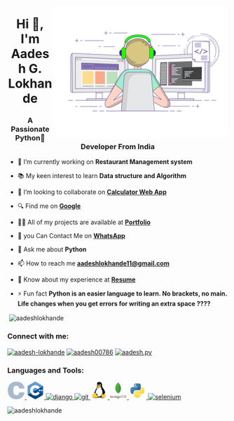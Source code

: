 <p align="right"> <img align="right" alt="Coding" width="400" src="https://github.com/aadeshlokhande/CodeShots/blob/main/coding.gif"></p>
<h1 align="center" >Hi 👋, I'm Aadesh G. Lokhande</h1>
<h3 align="center">A Passionate Python🐍 Developer From India</h3>

- 🔭 I’m currently working on **Restaurant Management system**

- 📚 My keen interest to learn **Data structure and Algorithm**

- 👯 I’m looking to collaborate on [**Calculator Web App**](https://github.com/aadeshlokhande/Calculator-WebApp)

- 🔍 Find me on [**Google**](https://tinyurl.com/Aadesh-Location)

- 👨‍💻 All of my projects are available at [**Portfolio**](https://aadeshlokhande.devfolio.io/)

- 📝 you Can Contact Me on [**WhatsApp**](wa.me/917058232826)

- 💬 Ask me about **Python**

- 📫 How to reach me **aadeshlokhande11@gmail.com**

- 📄 Know about my experience at [**Resume**](tinyurl.com/aadeshresume)

- ⚡ Fun fact **Python is an easier language to learn. No brackets, no main. Life changes when you get errors for writing an extra space ????**

<p>&nbsp;<img align="center" width="400" src="https://github-readme-stats.vercel.app/api?username=aadeshlokhande&show_icons=true&locale=en" alt="aadeshlokhande" /></p>

<h3 align="left">Connect with me:</h3>
<p align="left">
<a href="https://linkedin.com/in/aadesh-lokhande" target="blank"><img align="center" src="https://raw.githubusercontent.com/rahuldkjain/github-profile-readme-generator/master/src/images/icons/Social/linked-in-alt.svg" alt="aadesh-lokhande" height="30" width="40" /></a>
<a href="https://fb.com/aadesh00786" target="blank"><img align="center" src="https://raw.githubusercontent.com/rahuldkjain/github-profile-readme-generator/master/src/images/icons/Social/facebook.svg" alt="aadesh00786" height="30" width="40" /></a>
<a href="https://instagram.com/aadesh__lokhande" target="blank"><img align="center" src="https://raw.githubusercontent.com/rahuldkjain/github-profile-readme-generator/master/src/images/icons/Social/instagram.svg" alt="aadesh.py" height="30" width="40" /></a>
</p>

<h3 align="left">Languages and Tools:</h3>
<p align="left"> <a href="https://www.cprogramming.com/" target="_blank" rel="noreferrer"> <img src="https://raw.githubusercontent.com/devicons/devicon/master/icons/c/c-original.svg" alt="c" width="40" height="40"/> </a> <a href="https://www.w3schools.com/cpp/" target="_blank" rel="noreferrer"> <img src="https://raw.githubusercontent.com/devicons/devicon/master/icons/cplusplus/cplusplus-original.svg" alt="cplusplus" width="40" height="40"/> </a> <a href="https://www.djangoproject.com/" target="_blank" rel="noreferrer"> <img src="https://cdn.worldvectorlogo.com/logos/django.svg" alt="django" width="40" height="40"/> </a> <a href="https://git-scm.com/" target="_blank" rel="noreferrer"> <img src="https://www.vectorlogo.zone/logos/git-scm/git-scm-icon.svg" alt="git" width="40" height="40"/> </a> <a href="https://www.linux.org/" target="_blank" rel="noreferrer"> <img src="https://raw.githubusercontent.com/devicons/devicon/master/icons/linux/linux-original.svg" alt="linux" width="40" height="40"/> </a> <a href="https://www.mongodb.com/" target="_blank" rel="noreferrer"> <img src="https://raw.githubusercontent.com/devicons/devicon/master/icons/mongodb/mongodb-original-wordmark.svg" alt="mongodb" width="40" height="40"/> </a> <a href="https://www.python.org" target="_blank" rel="noreferrer"> 
<img src="https://raw.githubusercontent.com/devicons/devicon/master/icons/python/python-original.svg" alt="python" width="40" height="40"/> </a> <a href="https://www.selenium.dev" target="_blank" rel="noreferrer"> <img src="https://raw.githubusercontent.com/detain/svg-logos/780f25886640cef088af994181646db2f6b1a3f8/svg/selenium-logo.svg" alt="selenium" width="40" height="40"/> </a> </p>

<p><img align="left" width="400" src="https://github-readme-stats.vercel.app/api/top-langs?username=aadeshlokhande&show_icons=true&locale=en&layout=compact" alt="aadeshlokhande" /></p>
